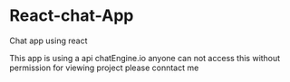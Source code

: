 # React-chat-App
Chat app using react



This app is using a api chatEngine.io
anyone can not access this without permission
for viewing project please conntact me

